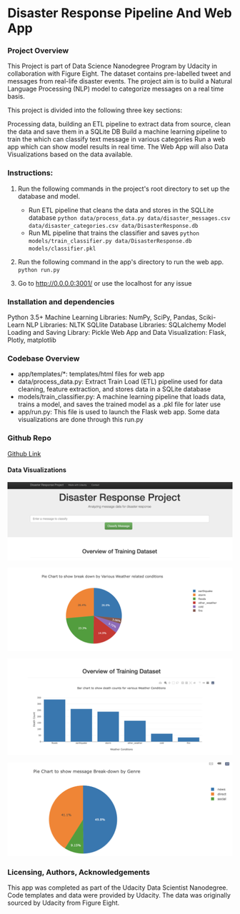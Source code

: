 # Disaster Response Pipeline And Web App

### Project Overview
This Project is part of Data Science Nanodegree Program by Udacity in collaboration with Figure Eight. The dataset contains pre-labelled tweet and messages from real-life disaster events. The project aim is to build a Natural Language Processing (NLP) model to categorize messages on a real time basis.

This project is divided into the following three key sections:

Processing data, building an ETL pipeline to extract data from source, clean the data and save them in a SQLite DB
Build a machine learning pipeline to train the which can classify text message in various categories
Run a web app which can show model results in real time. The Web App will also Data Visualizations based on the data available. 

### Instructions:
1. Run the following commands in the project's root directory to set up the database and model.

    - Run ETL pipeline that cleans the data and stores in the SQLLite database
        `python data/process_data.py data/disaster_messages.csv data/disaster_categories.csv data/DisasterResponse.db`
    - Run ML pipeline that trains the classifier and saves 
        `python models/train_classifier.py data/DisasterResponse.db models/classifier.pkl`

2. Run the following command in the app's directory to run the web app.
    `python run.py`

3. Go to http://0.0.0.0:3001/ or use the localhost for any issue

### Installation and dependencies
Python 3.5+
Machine Learning Libraries: NumPy, SciPy, Pandas, Sciki-Learn
NLP Libraries: NLTK
SQLlite Database Libraries: SQLalchemy
Model Loading and Saving Library: Pickle
Web App and Data Visualization: Flask, Plotly, matplotlib

### Codebase Overview
* app/templates/*: templates/html files for web app
* data/process_data.py: Extract Train Load (ETL) pipeline used for data cleaning, feature extraction, and stores data in a SQLite database
* models/train_classifier.py: A machine learning pipeline that loads data, trains a model, and saves the trained model as a .pkl file for later use
* app/run.py: This file is used to launch the Flask web app. Some data visualizations are done through this run.py

### Github Repo
[Github Link](https://github.com/gpinaki/disaster-response-ml/)

#### Data Visualizations

![Web App Dashboard](/screenshots/App_dashboard.png)

![Reported Messages by Weather Conditions](/screenshots/relative_reporting_by_weather_condition.png)

![Casualties reported by various weather conditions](/screenshots/reported_casualties_by_weather_condition.png)

![Reported Messages by Genre](/screenshots/message_breakdown_by_genre.png)

### Licensing, Authors, Acknowledgements

This app was completed as part of the Udacity Data Scientist Nanodegree. Code templates and data were provided by Udacity. The data was originally sourced by Udacity from Figure Eight.
